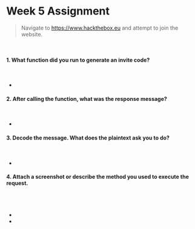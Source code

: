# Week 5 Assignment
> Navigate to <https://www.hackthebox.eu> and attempt to join the website.

<br>

#### 1. What function did you run to generate an invite code?
<br>

-

#### 2. After calling the function, what was the response message?
<br>

-

#### 3. Decode the message.  What does the plaintext ask you to do?
<br>

-

#### 4. Attach a screenshot or describe the method you used to execute the request.
<br>
<br>

-
-